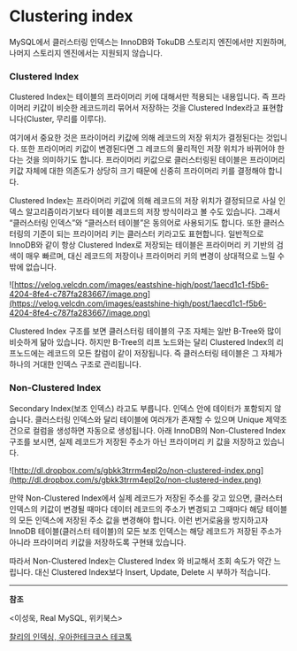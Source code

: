 # Clustering index

MySQL에서 클러스터링 인덱스는 InnoDB와 TokuDB 스토리지 엔진에서만 지원하며, 나머지 스토리지 엔진에서는 지원되지 않습니다.

### Clustered Index

Clustered Index는 테이블의 프라이머리 키에 대해서만 적용되는 내용입니다. 즉 프라이머리 키값이 비슷한 레코드끼리 묶어서 저장하는 것을 Clustered Index라고 표현합니다(Cluster, 무리를 이루다).

여기에서 중요한 것은 프라이머리 키값에 의해 레코드의 저장 위치가 결정된다는 것입니다. 또한 프라이머리 키값이 변경된다면 그 레코드의 물리적인 저장 위치가 바뀌어야 한다는 것을 의미하기도 합니다. 프라이머리 키값으로 클러스터링된 테이블은 프라이머리 키값 자체에 대한 의존도가 상당히 크기 때문에 신중히 프라이머리 키를 결정해야 합니다.

Clustered Index는 프라이머리 키값에 의해 레코드의 저장 위치가 결정되므로 사실 인덱스 알고리즘이라기보다 테이블 레코드의 저장 방식이라고 볼 수도 있습니다. 그래서 “클러스터링 인덱스”와 “클러스터 테이블”은 동의어로 사용되기도 합니다. 또한 클러스터링의 기준이 되는 프라이머리 키는 클러스터 키라고도 표현합니다. 일반적으로 InnoDB와 같이 항상 Clustered Index로 저장되는 테이블은 프라이머리 키 기반의 검색이 매우 빠르며, 대신 레코드의 저장이나 프라이머리 키의 변경이 상대적으로 느릴 수 밖에 없습니다.

![https://velog.velcdn.com/images/eastshine-high/post/1aecd1c1-f5b6-4204-8fe4-c787fa283667/image.png](https://velog.velcdn.com/images/eastshine-high/post/1aecd1c1-f5b6-4204-8fe4-c787fa283667/image.png)

Clustered Index 구조를 보면 클러스터링 테이블의 구조 자체는 일반 B-Tree와 많이 비슷하게 닮아 있습니다. 하지만 B-Tree의 리프 노드와는 달리 Clustered Index의 리프노드에는 레코드의 모든 칼럼이 같이 저장됩니다. 즉 클러스터링 테이블은 그 자체가 하나의 거대한 인덱스 구조로 관리됩니다.

### Non-Clustered Index

Secondary Index(보조 인덱스) 라고도 부릅니다. 인덱스 안에 데이터가 포함되지 않습니다. 클러스터링 인덱스와 달리 테이블에 여러개가 존재할 수 있으며 Unique 제약조건으로 컬럼을 생성하면 자동으로 생성됩니다. 아래 InnoDB의 Non-Clustered Index 구조를 보시면, 실제 레코드가 저장된 주소가 아닌 프라이머리 키 값을 저장하고 있습니다.

![http://dl.dropbox.com/s/gbkk3trrm4epl2o/non-clustered-index.png](http://dl.dropbox.com/s/gbkk3trrm4epl2o/non-clustered-index.png)

만약 Non-Clustered Index에서 실제 레코드가 저장된 주소를 갖고 있으면, 클러스터 인덱스의 키값이 변경될 때마다 데이터 레코드의 주소가 변경되고 그때마다 해당 테이블의 모든 인덱스에 저장된 주소 값을 변경해야 합니다. 이런 번거로움을 방지하고자 InnoDB 테이블(클러스터 테이블)의 모든 보조 인덱스는 해당 레코드가 저장된 주소가 아니라 프라이머리 키값을 저장하도록 구현돼 있습니다.

따라서 Non-Clustered Index는 Clustered Index 와 비교해서 조회 속도가 약간 느립니다. 대신 Clustered Index보다 Insert, Update, Delete 시 부하가 적습니다. 

---

**참조**

<이성욱, Real MySQL, 위키북스>

[찰리의 인덱싱, 우아한테크코스 테코톡](https://www.youtube.com/watch?v=P5SZaTQnVCA&t=1046s)

